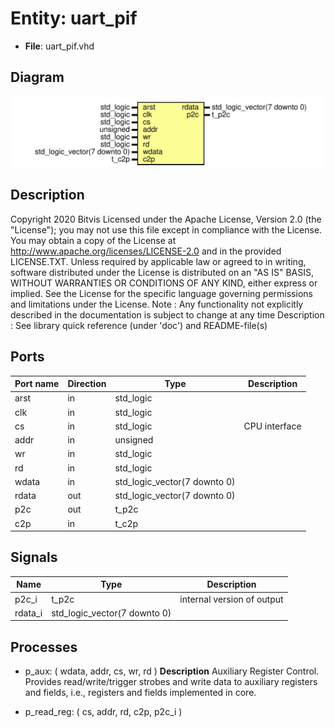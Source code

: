 # Entity: uart_pif

- **File**: uart_pif.vhd
## Diagram

![Diagram](uart_pif.svg "Diagram")
## Description

Copyright 2020 Bitvis
Licensed under the Apache License, Version 2.0 (the "License"); you may not use this file except in compliance with the License.
You may obtain a copy of the License at http://www.apache.org/licenses/LICENSE-2.0 and in the provided LICENSE.TXT.
Unless required by applicable law or agreed to in writing, software distributed under the License is distributed on
an "AS IS" BASIS, WITHOUT WARRANTIES OR CONDITIONS OF ANY KIND, either express or implied.
See the License for the specific language governing permissions and limitations under the License.
Note : Any functionality not explicitly described in the documentation is subject to change at any time
Description   : See library quick reference (under 'doc') and README-file(s)
## Ports

| Port name | Direction | Type                         | Description   |
| --------- | --------- | ---------------------------- | ------------- |
| arst      | in        | std_logic                    |               |
| clk       | in        | std_logic                    |               |
| cs        | in        | std_logic                    | CPU interface |
| addr      | in        | unsigned                     |               |
| wr        | in        | std_logic                    |               |
| rd        | in        | std_logic                    |               |
| wdata     | in        | std_logic_vector(7 downto 0) |               |
| rdata     | out       | std_logic_vector(7 downto 0) |               |
| p2c       | out       | t_p2c                        |               |
| c2p       | in        | t_c2p                        |               |
## Signals

| Name    | Type                         | Description                |
| ------- | ---------------------------- | -------------------------- |
| p2c_i   | t_p2c                        | internal version of output |
| rdata_i | std_logic_vector(7 downto 0) |                            |
## Processes
- p_aux: ( wdata, addr, cs, wr, rd )
**Description**
Auxiliary Register Control.
  Provides read/write/trigger strobes and write data to auxiliary
  registers and fields, i.e., registers and fields implemented in core.

- p_read_reg: ( cs, addr, rd, c2p, p2c_i )
